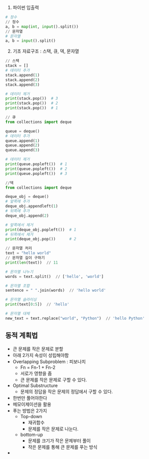 1. 파이썬 입출력
```python
# 정수 
// 정수
a, b = map(int, input().split())
// 문자열
# 문자열 
a, b = input().split()
```

2. 기초 자료구조 : 스택, 큐, 덱, 문자열

```python
// 스택
stack = []
# 데이터 추가
stack.append(1)
stack.append(2)
stack.append(3)

# 데이터 제거
print(stack.pop())  # 3
print(stack.pop())  # 2
print(stack.pop())  # 1

// 큐
from collections import deque

queue = deque()
# 데이터 추가
queue.append(1)
queue.append(2)
queue.append(3)

# 데이터 제거
print(queue.popleft())  # 1
print(queue.popleft())  # 2
print(queue.popleft())  # 3

//덱
from collections import deque

deque_obj = deque()
# 앞쪽에 추가
deque_obj.appendleft(1)
# 뒤쪽에 추가
deque_obj.append(2)

# 앞쪽에서 제거
print(deque_obj.popleft())  # 1
# 뒤쪽에서 제거
print(deque_obj.pop())      # 2

// 문자열 처리
text = "hello world"
// 문자열 길이 구하기
print(len(text))  // 11

# 문자열 나누기
words = text.split()  // ['hello', 'world']

# 문자열 조합
sentence = " ".join(words)  // 'hello world'

# 문자열 슬라이싱
print(text[0:5])  // 'hello'

# 문자열 대체
new_text = text.replace("world", "Python")  // 'hello Python'

```
## 동적 계획법
- 큰 문제를 작은 문제로 분할
- 아래 2가지 속성이 성립해야함
- Overlapping Subproblem : 피보나치
	- Fn = Fn-1 + Fn-2
	- 서로가 영향을 줌
	- 큰 문제를 작은 문제로 구할 수 있다.
- Optimal Substructure
	- 문제의 정답을 작은 문제의 정답에서 구할 수 있다.
- 한번만 풀어야한다
- 메모이제이션을 활용
- 푸는 방법은 2가지
	- Top-down
		- 재귀함수
		- 문제를 작은 문제로 나눈다.
	- bottom-up
		- 문제를 크기가 작은 문제부터 풀이
		- 작은 문제를 통해 큰 문제를 푸는 방식
- 